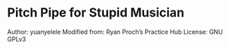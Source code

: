 # Pitch Pipe for Stupid Musician

Author: yuanyelele
Modified from: Ryan Proch’s Practice Hub
License: GNU GPLv3

